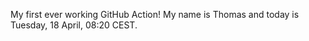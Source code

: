 My first ever working GitHub Action!
My name is Thomas and today is Tuesday, 18 April, 08:20 CEST. 
